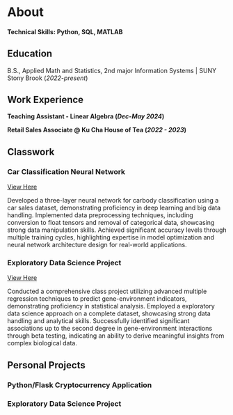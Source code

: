 # About

#### Technical Skills: Python, SQL, MATLAB

## Education			        		
B.S., Applied Math and Statistics, 2nd major Information Systems | SUNY Stony Brook (_2022-present_)

## Work Experience
**Teaching Assistant - Linear Algebra (_Dec-May 2024_)**

**Retail Sales Associate @ Ku Cha House of Tea (_2022 - 2023_)**

## Classwork
### Car Classification Neural Network
[View Here](https://github.com/jn9he/car_nn/tree/main)

Developed a three-layer neural network for carbody classification using a car sales dataset, demonstrating proficiency in deep learning and big data handling. Implemented data preprocessing techniques, including conversion to float tensors and removal of categorical data, showcasing strong data manipulation skills. Achieved significant accuracy levels through multiple training cycles, highlighting expertise in model optimization and neural network architecture design for real-world applications.

### Exploratory Data Science Project
[View Here](https://www.mdpi.com/1424-8220/22/11/4240)

Conducted a comprehensive class project utilizing advanced multiple regression techniques to predict gene-environment indicators, demonstrating proficiency in statistical analysis. Employed a  exploratory data science approach on a complete dataset, showcasing strong data handling and analytical skills. Successfully identified significant associations up to the second degree in gene-environment interactions through beta testing, indicating an ability to derive meaningful insights from complex biological data.

## Personal Projects

### Python/Flask Cryptocurrency Application

### Exploratory Data Science Project

